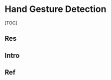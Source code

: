 # Hand Gesture Detection

[TOC]



## Res


## Intro


## Ref
[Hand Gestures Recognition with OpenCV and CNN | Kaggle]: https://www.kaggle.com/code/sarjit07/hand-gestures-recognition-with-opencv-and-cnn

[👍 Real-time Hand Gesture Recognition using TensorFlow & OpenCV | TechVidvan]: https://techvidvan.com/tutorials/hand-gesture-recognition-tensorflow-opencv/



